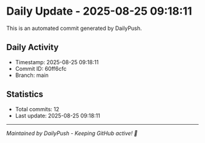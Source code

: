 # Daily Update - 2025-08-25 09:18:11

This is an automated commit generated by DailyPush.

## Daily Activity
- Timestamp: 2025-08-25 09:18:11
- Commit ID: 60ff6cfc
- Branch: main

## Statistics
- Total commits: 12
- Last update: 2025-08-25 09:18:11

---
*Maintained by DailyPush - Keeping GitHub active! 🚀*
